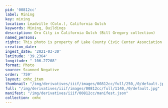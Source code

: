 ```yaml
---
pid: '00812cc'
label: Mining
key: mining
location: Leadville (Colo.), California Gulch
keywords: Mining, Buildings
description: Oro City in California Gulch (Bill Gregory collection)
named_persons: 
rights: This photo is property of Lake County Civic Center Association.
creation_date: 
ingest_date: '2021-03-30'
latitude: '39.2364'
longitude: "-106.27208"
format: Photo
source: Scanned Negative
order: '759'
layout: cmhc_item
thumbnail: "/img/derivatives/iiif/images/00812cc/full/250,/0/default.jpg"
full: "/img/derivatives/iiif/images/00812cc/full/1140,/0/default.jpg"
manifest: "/img/derivatives/iiif/00812cc/manifest.json"
collection: cmhc
---
```

